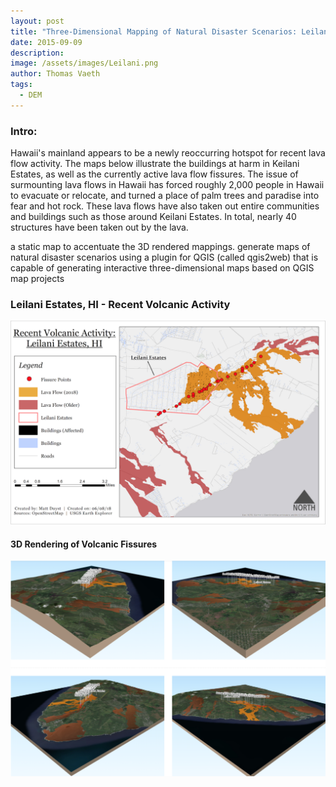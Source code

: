 ```yaml
---
layout: post
title: "Three-Dimensional Mapping of Natural Disaster Scenarios: Leilani Estates, HI"
date: 2015-09-09
description: 
image: /assets/images/Leilani.png
author: Thomas Vaeth
tags: 
  - DEM
---
```


### Intro:

Hawaii's mainland appears to be a newly reoccurring hotspot for recent lava flow activity. The maps below illustrate the buildings at harm in Keilani Estates, as well as the currently active lava flow fissures. The issue of surmounting lava flows in Hawaii has forced roughly 2,000 people in Hawaii to evacuate or relocate, and turned a place of palm trees and paradise into fear and hot rock. These lava flows have also taken out entire communities and buildings such as those around Keilani Estates. In total, nearly 40 structures have been taken out by the lava.

a static map to accentuate the 3D rendered mappings. generate maps of natural disaster scenarios using a plugin for QGIS (called qgis2web) that is capable of generating interactive three-dimensional maps based on QGIS map projects

### Leilani Estates, HI - Recent Volcanic Activity

![Map GIS](/assets/images/Leilani-Estates.png)

#### 3D Rendering of Volcanic Fissures

![Placeholder](/assets/images/3d-leilani.png)
